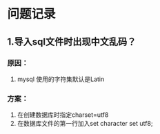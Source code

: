 # 问题记录

## 1.导入sql文件时出现中文乱码？

### 原因：

1. mysql 使用的字符集默认是Latin

### 方案：

1. 在创建数据库时指定charset=utf8
2. 在数据库文件的第一行加入set character	set utf8;

